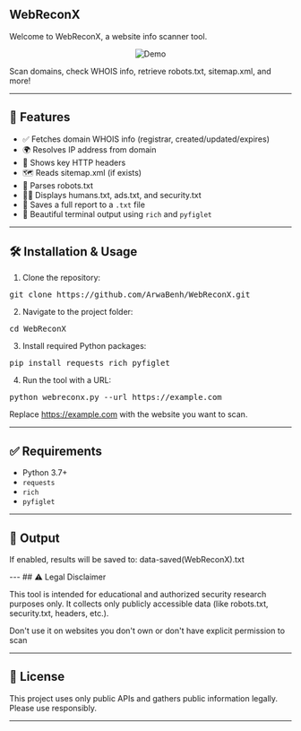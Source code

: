## WebReconX

Welcome to WebReconX, a website info scanner tool.
<p align="center">
  <img src="GIF.gif" alt="Demo" loop>
</p>
Scan domains, check WHOIS info, retrieve robots.txt, sitemap.xml, and more!

---

## 🚀 Features

- ✅ Fetches domain WHOIS info (registrar, created/updated/expires)
- 🌍 Resolves IP address from domain
- 📄 Shows key HTTP headers
- 🗺️ Reads sitemap.xml (if exists)
- 🤖 Parses robots.txt
- 👨‍💻 Displays humans.txt, ads.txt, and security.txt
- 💾 Saves a full report to a `.txt` file
- 🎨 Beautiful terminal output using `rich` and `pyfiglet`

---
## 🛠 Installation & Usage

1. Clone the repository:
<pre>
git clone https://github.com/ArwaBenh/WebReconX.git
</pre>
2.  Navigate to the project folder:
<pre>
cd WebReconX
</pre>
3.  Install required Python packages:
<pre>
pip install requests rich pyfiglet
</pre>
4.  Run the tool with a URL:
<pre>
python webreconx.py --url https://example.com
</pre>
Replace https://example.com with the website you want to scan.

---
## ✅ Requirements

* Python 3.7+
* `requests`
* `rich`
* `pyfiglet`
---
## 📂 Output

<p>If enabled, results will be saved to: data-saved(WebReconX).txt</p>
---
## ⚠️ Legal Disclaimer

This tool is intended for educational and authorized security research purposes only.
It collects only publicly accessible data (like robots.txt, security.txt, headers, etc.).

<p>Don't use it on websites you don't own or don't have explicit permission to scan</p>

---
## 📄 License

This project uses only public APIs and gathers public information legally. Please use responsibly.

---

